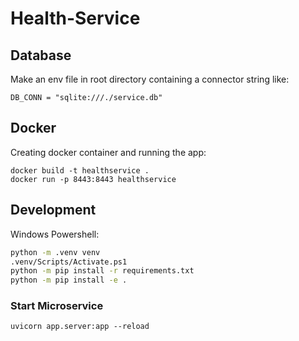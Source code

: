 
# Health-Service

## Database
Make an env file in root directory containing a connector string like: 
```
DB_CONN = "sqlite:///./service.db"
```

## Docker
Creating docker container and running the app:
```
docker build -t healthservice .
docker run -p 8443:8443 healthservice
```

## Development

Windows Powershell:

```sh
python -m .venv venv
.venv/Scripts/Activate.ps1
python -m pip install -r requirements.txt
python -m pip install -e .
```

### Start Microservice

```
uvicorn app.server:app --reload
```





